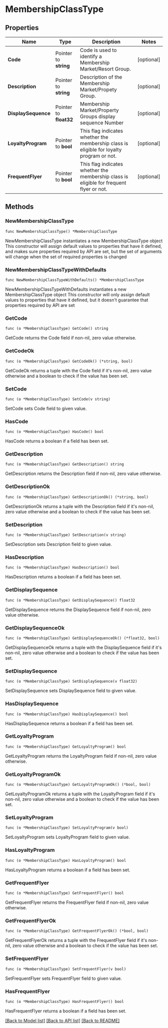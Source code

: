 # MembershipClassType

## Properties

Name | Type | Description | Notes
------------ | ------------- | ------------- | -------------
**Code** | Pointer to **string** | Code is used to identify a Membership Market/Resort Group. | [optional] 
**Description** | Pointer to **string** | Description of the Membership Market/Propety Group. | [optional] 
**DisplaySequence** | Pointer to **float32** | Membership Market/Property Groups display sequence Number | [optional] 
**LoyaltyProgram** | Pointer to **bool** | This flag indicates whether the membership class is eligible for loyalty program or not. | [optional] 
**FrequentFlyer** | Pointer to **bool** | This flag indicates whether the membership class is eligible for frequent flyer or not. | [optional] 

## Methods

### NewMembershipClassType

`func NewMembershipClassType() *MembershipClassType`

NewMembershipClassType instantiates a new MembershipClassType object
This constructor will assign default values to properties that have it defined,
and makes sure properties required by API are set, but the set of arguments
will change when the set of required properties is changed

### NewMembershipClassTypeWithDefaults

`func NewMembershipClassTypeWithDefaults() *MembershipClassType`

NewMembershipClassTypeWithDefaults instantiates a new MembershipClassType object
This constructor will only assign default values to properties that have it defined,
but it doesn't guarantee that properties required by API are set

### GetCode

`func (o *MembershipClassType) GetCode() string`

GetCode returns the Code field if non-nil, zero value otherwise.

### GetCodeOk

`func (o *MembershipClassType) GetCodeOk() (*string, bool)`

GetCodeOk returns a tuple with the Code field if it's non-nil, zero value otherwise
and a boolean to check if the value has been set.

### SetCode

`func (o *MembershipClassType) SetCode(v string)`

SetCode sets Code field to given value.

### HasCode

`func (o *MembershipClassType) HasCode() bool`

HasCode returns a boolean if a field has been set.

### GetDescription

`func (o *MembershipClassType) GetDescription() string`

GetDescription returns the Description field if non-nil, zero value otherwise.

### GetDescriptionOk

`func (o *MembershipClassType) GetDescriptionOk() (*string, bool)`

GetDescriptionOk returns a tuple with the Description field if it's non-nil, zero value otherwise
and a boolean to check if the value has been set.

### SetDescription

`func (o *MembershipClassType) SetDescription(v string)`

SetDescription sets Description field to given value.

### HasDescription

`func (o *MembershipClassType) HasDescription() bool`

HasDescription returns a boolean if a field has been set.

### GetDisplaySequence

`func (o *MembershipClassType) GetDisplaySequence() float32`

GetDisplaySequence returns the DisplaySequence field if non-nil, zero value otherwise.

### GetDisplaySequenceOk

`func (o *MembershipClassType) GetDisplaySequenceOk() (*float32, bool)`

GetDisplaySequenceOk returns a tuple with the DisplaySequence field if it's non-nil, zero value otherwise
and a boolean to check if the value has been set.

### SetDisplaySequence

`func (o *MembershipClassType) SetDisplaySequence(v float32)`

SetDisplaySequence sets DisplaySequence field to given value.

### HasDisplaySequence

`func (o *MembershipClassType) HasDisplaySequence() bool`

HasDisplaySequence returns a boolean if a field has been set.

### GetLoyaltyProgram

`func (o *MembershipClassType) GetLoyaltyProgram() bool`

GetLoyaltyProgram returns the LoyaltyProgram field if non-nil, zero value otherwise.

### GetLoyaltyProgramOk

`func (o *MembershipClassType) GetLoyaltyProgramOk() (*bool, bool)`

GetLoyaltyProgramOk returns a tuple with the LoyaltyProgram field if it's non-nil, zero value otherwise
and a boolean to check if the value has been set.

### SetLoyaltyProgram

`func (o *MembershipClassType) SetLoyaltyProgram(v bool)`

SetLoyaltyProgram sets LoyaltyProgram field to given value.

### HasLoyaltyProgram

`func (o *MembershipClassType) HasLoyaltyProgram() bool`

HasLoyaltyProgram returns a boolean if a field has been set.

### GetFrequentFlyer

`func (o *MembershipClassType) GetFrequentFlyer() bool`

GetFrequentFlyer returns the FrequentFlyer field if non-nil, zero value otherwise.

### GetFrequentFlyerOk

`func (o *MembershipClassType) GetFrequentFlyerOk() (*bool, bool)`

GetFrequentFlyerOk returns a tuple with the FrequentFlyer field if it's non-nil, zero value otherwise
and a boolean to check if the value has been set.

### SetFrequentFlyer

`func (o *MembershipClassType) SetFrequentFlyer(v bool)`

SetFrequentFlyer sets FrequentFlyer field to given value.

### HasFrequentFlyer

`func (o *MembershipClassType) HasFrequentFlyer() bool`

HasFrequentFlyer returns a boolean if a field has been set.


[[Back to Model list]](../README.md#documentation-for-models) [[Back to API list]](../README.md#documentation-for-api-endpoints) [[Back to README]](../README.md)


